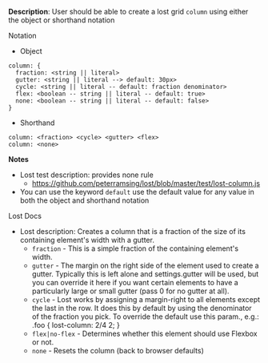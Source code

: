 __Description__: User should be able to create a lost grid `column` using either the object or shorthand notation

Notation
- Object
```
column: {
  fraction: <string || literal>
  gutter: <string || literal --> default: 30px>
  cycle: <string || literal -- default: fraction denominator>
  flex: <boolean -- string || literal -- default: true>
  none: <boolean -- string || literal -- default: false>
}
```
- Shorthand
```
column: <fraction> <cycle> <gutter> <flex>
column: <none>
```

__Notes__

- Lost test description: provides none rule
    + https://github.com/peterramsing/lost/blob/master/test/lost-column.js
- You can use the keyword `default` use the default value for any value in both the object and shorthand notation

Lost Docs
- Lost description: Creates a column that is a fraction of the size of its containing element's width with a gutter.
    + `fraction` - This is a simple fraction of the containing element's width.
    + `gutter` - The margin on the right side of the element used to create a gutter. Typically this is left alone and settings.gutter will be used, but you can override it here if you want certain elements to have a particularly large or small gutter (pass 0 for no gutter at all).
    + `cycle` - Lost works by assigning a margin-right to all elements except the last in the row. It does this by default by using the denominator of the fraction you pick. To override the default use this param., e.g.: .foo { lost-column: 2/4 2; }
    + `flex|no-flex` - Determines whether this element should use Flexbox or not.
    + `none` - Resets the column (back to browser defaults)